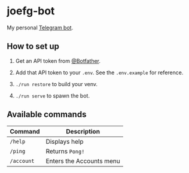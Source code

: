 # joefg-bot

My personal [Telegram bot](https://core.telegram.org/bots).

## How to set up

1. Get an API token from [@Botfather](https://t.me/botfather).

2. Add that API token to your `.env`. See the `.env.example`
for reference.

3. `./run restore` to build your venv.

4. `./run serve` to spawn the bot.

## Available commands

| Command | Description |
| ------- | ----------- |
| `/help` | Displays help |
| `/ping` | Returns `Pong!` |
| `/account` | Enters the Accounts menu |